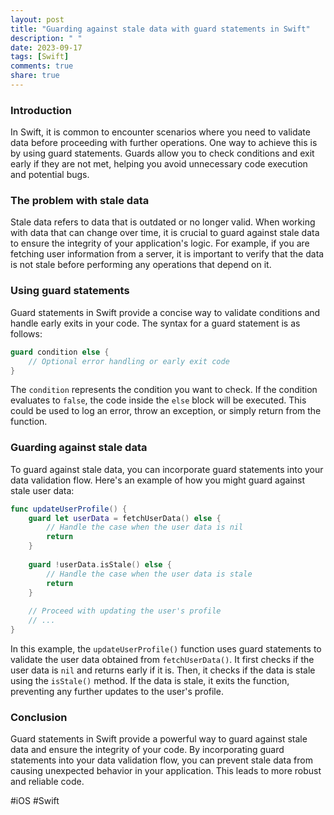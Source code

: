 ```yaml
---
layout: post
title: "Guarding against stale data with guard statements in Swift"
description: " "
date: 2023-09-17
tags: [Swift]
comments: true
share: true
---
```


### Introduction

In Swift, it is common to encounter scenarios where you need to validate data before proceeding with further operations. One way to achieve this is by using guard statements. Guards allow you to check conditions and exit early if they are not met, helping you avoid unnecessary code execution and potential bugs.

### The problem with stale data

Stale data refers to data that is outdated or no longer valid. When working with data that can change over time, it is crucial to guard against stale data to ensure the integrity of your application's logic. For example, if you are fetching user information from a server, it is important to verify that the data is not stale before performing any operations that depend on it.

### Using guard statements

Guard statements in Swift provide a concise way to validate conditions and handle early exits in your code. The syntax for a guard statement is as follows:

```swift
guard condition else {
    // Optional error handling or early exit code
}
```

The `condition` represents the condition you want to check. If the condition evaluates to `false`, the code inside the `else` block will be executed. This could be used to log an error, throw an exception, or simply return from the function.

### Guarding against stale data

To guard against stale data, you can incorporate guard statements into your data validation flow. Here's an example of how you might guard against stale user data:

```swift
func updateUserProfile() {
    guard let userData = fetchUserData() else {
        // Handle the case when the user data is nil
        return
    }
    
    guard !userData.isStale() else {
        // Handle the case when the user data is stale
        return
    }
    
    // Proceed with updating the user's profile
    // ...
}
```

In this example, the `updateUserProfile()` function uses guard statements to validate the user data obtained from `fetchUserData()`. It first checks if the user data is `nil` and returns early if it is. Then, it checks if the data is stale using the `isStale()` method. If the data is stale, it exits the function, preventing any further updates to the user's profile.

### Conclusion

Guard statements in Swift provide a powerful way to guard against stale data and ensure the integrity of your code. By incorporating guard statements into your data validation flow, you can prevent stale data from causing unexpected behavior in your application. This leads to more robust and reliable code.

#iOS #Swift